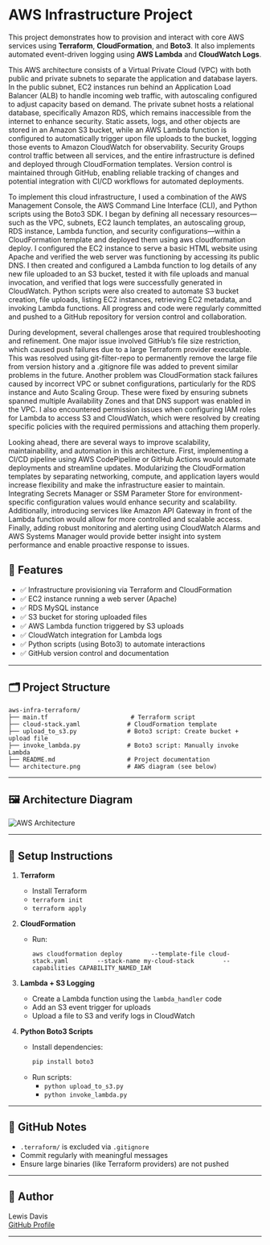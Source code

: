 # AWS Infrastructure Project

This project demonstrates how to provision and interact with core AWS services using **Terraform**, **CloudFormation**, and **Boto3**. It also implements automated event-driven logging using **AWS Lambda** and **CloudWatch Logs**.

This AWS architecture consists of a Virtual Private Cloud (VPC) with both public and private subnets to separate the application and database layers. In the public subnet, EC2 instances run behind an Application Load Balancer (ALB) to handle incoming web traffic, with autoscaling configured to adjust capacity based on demand. The private subnet hosts a relational database, specifically Amazon RDS, which remains inaccessible from the internet to enhance security. Static assets, logs, and other objects are stored in an Amazon S3 bucket, while an AWS Lambda function is configured to automatically trigger upon file uploads to the bucket, logging those events to Amazon CloudWatch for observability. Security Groups control traffic between all services, and the entire infrastructure is defined and deployed through CloudFormation templates. Version control is maintained through GitHub, enabling reliable tracking of changes and potential integration with CI/CD workflows for automated deployments.

To implement this cloud infrastructure, I used a combination of the AWS Management Console, the AWS Command Line Interface (CLI), and Python scripts using the Boto3 SDK. I began by defining all necessary resources—such as the VPC, subnets, EC2 launch templates, an autoscaling group, RDS instance, Lambda function, and security configurations—within a CloudFormation template and deployed them using aws cloudformation deploy. I configured the EC2 instance to serve a basic HTML website using Apache and verified the web server was functioning by accessing its public DNS. I then created and configured a Lambda function to log details of any new file uploaded to an S3 bucket, tested it with file uploads and manual invocation, and verified that logs were successfully generated in CloudWatch. Python scripts were also created to automate S3 bucket creation, file uploads, listing EC2 instances, retrieving EC2 metadata, and invoking Lambda functions. All progress and code were regularly committed and pushed to a GitHub repository for version control and collaboration.

During development, several challenges arose that required troubleshooting and refinement. One major issue involved GitHub’s file size restriction, which caused push failures due to a large Terraform provider executable. This was resolved using git-filter-repo to permanently remove the large file from version history and a .gitignore file was added to prevent similar problems in the future. Another problem was CloudFormation stack failures caused by incorrect VPC or subnet configurations, particularly for the RDS instance and Auto Scaling Group. These were fixed by ensuring subnets spanned multiple Availability Zones and that DNS support was enabled in the VPC. I also encountered permission issues when configuring IAM roles for Lambda to access S3 and CloudWatch, which were resolved by creating specific policies with the required permissions and attaching them properly.

Looking ahead, there are several ways to improve scalability, maintainability, and automation in this architecture. First, implementing a CI/CD pipeline using AWS CodePipeline or GitHub Actions would automate deployments and streamline updates. Modularizing the CloudFormation templates by separating networking, compute, and application layers would increase flexibility and make the infrastructure easier to maintain. Integrating Secrets Manager or SSM Parameter Store for environment-specific configuration values would enhance security and scalability. Additionally, introducing services like Amazon API Gateway in front of the Lambda function would allow for more controlled and scalable access. Finally, adding robust monitoring and alerting using CloudWatch Alarms and AWS Systems Manager would provide better insight into system performance and enable proactive response to issues.

## 📌 Features

- ✅ Infrastructure provisioning via Terraform and CloudFormation
- ✅ EC2 instance running a web server (Apache)
- ✅ RDS MySQL instance
- ✅ S3 bucket for storing uploaded files
- ✅ AWS Lambda function triggered by S3 uploads
- ✅ CloudWatch integration for Lambda logs
- ✅ Python scripts (using Boto3) to automate interactions
- ✅ GitHub version control and documentation

---

## 🗂 Project Structure

```
aws-infra-terraform/
├── main.tf                       # Terraform script
├── cloud-stack.yaml             # CloudFormation template
├── upload_to_s3.py              # Boto3 script: Create bucket + upload file
├── invoke_lambda.py             # Boto3 script: Manually invoke Lambda
├── README.md                    # Project documentation
└── architecture.png             # AWS diagram (see below)
```

---

## 🖼 Architecture Diagram

![AWS Architecture](architecture.png)

---

## 🚀 Setup Instructions

1. **Terraform**
   - Install Terraform
   - `terraform init`
   - `terraform apply`

2. **CloudFormation**
   - Run:
     ```
     aws cloudformation deploy        --template-file cloud-stack.yaml        --stack-name my-cloud-stack        --capabilities CAPABILITY_NAMED_IAM
     ```

3. **Lambda + S3 Logging**
   - Create a Lambda function using the `lambda_handler` code
   - Add an S3 event trigger for uploads
   - Upload a file to S3 and verify logs in CloudWatch

4. **Python Boto3 Scripts**
   - Install dependencies:
     ```bash
     pip install boto3
     ```
   - Run scripts:
     - `python upload_to_s3.py`
     - `python invoke_lambda.py`

---

## 📂 GitHub Notes

- `.terraform/` is excluded via `.gitignore`
- Commit regularly with meaningful messages
- Ensure large binaries (like Terraform providers) are not pushed

---

## 📎 Author

Lewis Davis  
[GitHub Profile](https://github.com/lewisdavisii)

---
